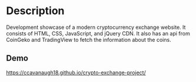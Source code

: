 # Description

Development showcase of a modern cryptocurrency exchange website. It consists of HTML, CSS, JavaScript, and jQuery CDN.
It also has an api from CoinGeko and TradingView to fetch the information about the coins.

## Demo

<a href="https://ccavanaugh18.github.io/crypto-exchange-project/" target="_blank">https://ccavanaugh18.github.io/crypto-exchange-project/</a>